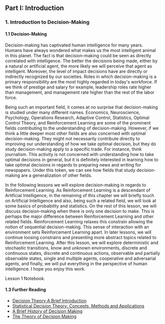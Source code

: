 ## Part I: Introduction

### 1. Introduction to Decision-Making

#### 1.1 Decision-Making

Decision-making has captivated human intelligence for many years. Humans have always
wondered what makes us the most intelligent animal in this planet. The fact is that
decision-making could be seen as directly correlated with intelligence. The better
the decisions being made, either by a natural or artificial agent, the more likely we
will perceive that agent as intelligent. Moreover, the level of impact decisions have
are directly or indirectly recognized by our societies. Roles in which decision-making
is a primary responsibility are the most highly regarded in today's workforce. If we
think of prestige and salary for example, leadership roles rate higher than management,
and management rate higher than the rest of the labor force.

Being such an important field, it comes at no surprise that decision-making is studied
under many different names. Economics, Neuroscience, Psychology, Operations Research, Adaptive
Control, Statistics, Optimal Control Theory, and Reinforcement Learning are some of the prominent
fields contributing to the understanding of decision-making. However, if we think a little
deeper most other fields are also concerned with optimal decision-making. They might not
necessarily contribute directly to improving our understanding of how we take optimal
decision, but they do study decision-making apply to a specific trade. For instance,
think journalism. This activity is not concerned with understanding how to take optimal
decisions in general, but it is  definitely interested in learning how to take optimal
decisions in regards to preparing news and writing for newspapers. Under this token, we
can see how fields that study decision-making are a generalization of other fields.

In the following lessons we will explore decision-making in regards to Reinforcement
Learning. As Reinforcement Learning is a descendant of Artificial Intelligence, in the remaining
of this chapter we will briefly touch on Artificial Intelligence and also, being such a related
field, we will look at some basics of probability and statistics. On the rest of this lesson, we
will discuss decision-making when there is only one decision to make. This is perhaps the major
difference between Reinforcement Learning and other related fields. Reinforcement Learning
relaxes this constrain allowing the notion of sequential decision-making.
This sense of interaction with an environment sets Reinforcement Learning apart. In later lessons,
we will continue loosing constrains and presenting more abstract topics related to Reinforcement
Learning. After this lesson, we will explore deterministic and stochastic transitions, know
and unknown environments, discrete and continuous states, discrete and continuous actions,
observable and partially observable states, single and multiple agents, cooperative and
adversarial agents, and finally, we will put everything in the perspective of human
intelligence. I hope you enjoy this work.

Lesson 1 Notebook.

#### 1.3 Further Reading

  * [Decision Theory A Brief Introduction](http://people.kth.se/~soh/decisiontheory.pdf)
  * [Statistical Decision Theory: Concepts, Methods and Applications](http://probability.ca/jeff/ftpdir/anjali0.pdf)
  * [A Brief History of Decision Making](https://hbr.org/2006/01/a-brief-history-of-decision-making)
  * [The Theory of Decision Making](http://worthylab.tamu.edu/courses_files/01_edwards_1954.pdf)
